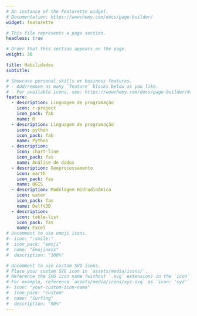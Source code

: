 ```yaml
---
# An instance of the Featurette widget.
# Documentation: https://wowchemy.com/docs/page-builder/
widget: featurette

# This file represents a page section.
headless: true

# Order that this section appears on the page.
weight: 30

title: Habilidades
subtitle:

# Showcase personal skills or business features.
# - Add/remove as many `feature` blocks below as you like.
# - For available icons, see: https://wowchemy.com/docs/page-builder/#icons
feature:
  - description: Linguagem de programação
    icon: r-project
    icon_pack: fab
    name: R
  - description: Linguagem de programação
    icon: python
    icon_pack: fab
    name: Python
  - description: 
    icon: chart-line
    icon_pack: fas
    name: Análise de dados
  - description: Geoprocessamento
    icon: earth
    icon_pack: fas
    name: QGIS
  - description: Modelagem Hidrodinâmica
    icon: water
    icon_pack: fas
    name: Delft3D
  - description: 
    icon: table-list
    icon_pack: fas
    name: Excel
# Uncomment to use emoji icons.
#- icon: ":smile:"
#  icon_pack: "emoji"
#  name: "Emojiness"
#  description: "100%"

# Uncomment to use custom SVG icons.
# Place your custom SVG icon in `assets/media/icons/`.
# Reference the SVG icon name (without `.svg` extension) in the `icon` field.
# For example, reference `assets/media/icons/xyz.svg` as `icon: 'xyz'`
#- icon: "your-custom-icon-name"
#  icon_pack: "custom"
#  name: "Surfing"
#  description: "90%"
---
```

